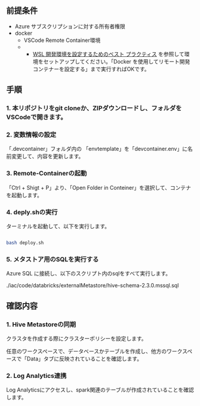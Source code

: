 


## 前提条件

- Azure サブスクリプションに対する所有者権限
- docker
  - VSCode Remote Container環境
  - - [WSL 開発環境を設定するためのベスト プラクティス](https://docs.microsoft.com/ja-jp/windows/wsl/setup/environment) を参照して環境をセットアップしてください。「Docker を使用してリモート開発コンテナーを設定する」まで実行すればOKです。

## 手順

### 1. 本リポジトリをgit cloneか、ZIPダウンロードし、フォルダをVSCodeで開きます。

### 2. 変数情報の設定

「.devcontainer」フォルダ内の 「envtemplate」を「devcontainer.env」に名前変更して、内容を更新します。

### 3. Remote-Containerの起動

「Ctrl + Shigt + P」より、「Open Folder in Conteiner」を選択して、コンテナを起動します。

### 4. deply.shの実行

ターミナルを起動して、以下を実行します。

```BASH

bash deploy.sh

```

### 5. メタストア用のSQLを実行する

Azure SQL に接続し、以下のスクリプト内のsqlをすべて実行します。

./iac/code/databricks/externalMetastore/hive-schema-2.3.0.mssql.sql

## 確認内容

### 1. Hive Metastoreの同期

クラスタを作成する際にクラスターポリシーを設定します。

任意のワークスペースで、データベースかテーブルを作成し、他方のワークスペースで「Data」タブに反映されていることを確認します。

### 2. Log Analytics連携

Log Analyticsにアクセスし、spark関連のテーブルが作成されていることを確認します。